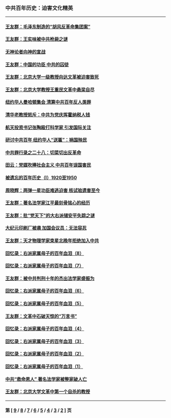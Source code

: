 ### 中共百年历史：迫害文化精英
---
#### [王友群：毛泽东制造的“胡风反革命集团案”](../../pages/nf1176111/n13324909.md?11120430) 
#### [王友群：王实味被中共枪毙之谜](../../pages/nf1176111/n13307502.md?11120430) 
#### [无神论者向神的宣战](../../pages/nf1176111/n13281535.md?11120430) 
#### [王友群：中国的功臣 中共的囚徒](../../pages/nf1176111/n13291790.md?11120430) 
#### [王友群：北京大学一级教授向达文革被迫害致死](../../pages/nf1176111/n13150966.md?11120430) 
#### [王友群：北京大学教授王重民文革中悬梁自尽](../../pages/nf1176111/n13084645.md?11120430) 
#### [纽约华人曼哈顿集会 清算中共百年反人类罪](../../pages/nf1176111/n13084157.md?11120430) 
#### [清华老教授怒斥：中共为党庆挥霍纳税人钱](../../pages/nf1176111/n13071430.md?11120430) 
#### [航天投资书记张陶殴打科学家 引发国际关注](../../pages/nf1176111/n13069132.md?11120430) 
#### [研讨中共百年 纽约华人“送匾”：祸国殃民](../../pages/nf1176111/n13057367.md?11120430) 
#### [中共罪行录之二十八：切菜切出反革命](../../pages/nf1176111/n13030600.md?11120430) 
#### [田云：党媒吹捧社会主义 中共百年误国害民](../../pages/nf1176111/n13006682.md?11120430) 
#### [被遗忘的百年历史（I）1920至1950](../../pages/nf1176111/n12986411.md?11120430) 
#### [周晓辉：两弹一星功臣难逃迫害 核试验遗害至今](../../pages/nf1176111/n12974997.md?11120430) 
#### [王友群：著名法学家江平最刻骨铭心的经历](../../pages/nf1176111/n12970787.md?11120430) 
#### [王友群：批“党天下”的大右派储安平失踪之谜](../../pages/nf1176111/n12954229.md?11120430) 
#### [大纪元印刷厂被袭 加国会议员：无法容忍](../../pages/nf1176111/n12883028.md?11120430) 
#### [王友群：天才物理学家束星北晚年拒绝加入中共](../../pages/nf1176111/n12792913.md?11120430) 
#### [回忆录：右派家属母子的百年血泪（8）](../../pages/nf1176111/n12706196.md?11120430) 
#### [回忆录：右派家属母子的百年血泪（7）](../../pages/nf1176111/n12706191.md?11120430) 
#### [王友群：被中共判刑十年的杰出法学家盛振为](../../pages/nf1176111/n12706141.md?11120430) 
#### [回忆录：右派家属母子的百年血泪（6）](../../pages/nf1176111/n12698863.md?11120430) 
#### [回忆录：右派家属母子的百年血泪（5）](../../pages/nf1176111/n12692515.md?11120430) 
#### [王友群：文革中石破天惊的“万言书”](../../pages/nf1176111/n12690994.md?11120430) 
#### [回忆录：右派家属母子的百年血泪（4）](../../pages/nf1176111/n12686410.md?11120430) 
#### [回忆录：右派家属母子的百年血泪（3）](../../pages/nf1176111/n12683820.md?11120430) 
#### [回忆录：右派家属母子的百年血泪（2）](../../pages/nf1176111/n12679738.md?11120430) 
#### [回忆录：右派家属母子的百年血泪（1）](../../pages/nf1176111/n12678112.md?11120430) 
#### [中共“救命恩人” 著名法学家被整家破人亡](../../pages/nf1176111/n12658168.md?11120430) 
#### [王友群：北京大学文革中第一个自杀的教授](../../pages/nf1176111/n12632697.md?11120430) 

---
#### 第 [ [9](./9.md?11120430) / [8](./8.md?11120430) / [7](./7.md?11120430) / [6](./6.md?11120430) / [5](./5.md?11120430) / [4](./4.md?11120430) / [3](./3.md?11120430) / [2](./2.md?11120430) ] 页
